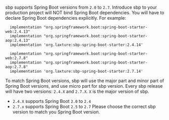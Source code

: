 sbp supports Spring Boot versions from `2.0` to `2.7`. Introduce sbp to your 
production project will NOT bind Spring Boot dependencies. You will have to declare
Spring Boot dependencies explicitly. For example:
```
  implementation "org.springframework.boot:spring-boot-starter-web:2.4.13"
  implementation "org.springframework.boot:spring-boot-starter-aop:2.4.13"
  implementation 'org.laxture:sbp-spring-boot-starter:2.4.14'
```
```
  implementation "org.springframework.boot:spring-boot-starter-web:2.7.8"
  implementation "org.springframework.boot:spring-boot-starter-aop:2.7.8"
  implementation 'org.laxture:sbp-spring-boot-starter:2.7.14'
```

To match Spring Boot versions, sbp will use the major part and minor part of Spring Boot
versions, and use micro part for sbp version. Every sbp release will have 
two versions: `2.4.X` and `2.7.X`. `X` is the major version of sbp. 
  * `2.4.X` supports Spring Boot `2.0` to `2.4` 
  * `2.7.x` supports Spring Boot `2.5` to `2.7`
Please choose the correct sbp version to match you Spring Boot version.